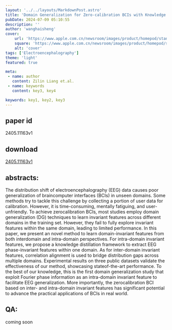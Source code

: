 ```yaml
---
layout: '../../layouts/MarkdownPost.astro'
title: 'Domain Generalization for Zero-calibration BCIs with Knowledge Distillation-based Phase Invariant Feature Extraction'
pubDate: 2024-07-09 05:10:55
description: ''
author: 'wanghaisheng'
cover:
    url: 'https://www.apple.com.cn/newsroom/images/product/homepod/standard/Apple-HomePod-hero-230118_big.jpg.large_2x.jpg'
    square: 'https://www.apple.com.cn/newsroom/images/product/homepod/standard/Apple-HomePod-hero-230118_big.jpg.large_2x.jpg'
    alt: 'cover'
tags: ['Electroencephalography'] 
theme: 'light'
featured: true

meta:
 - name: author
   content: Zilin Liang et.al.
 - name: keywords
   content: key3, key4

keywords: key1, key2, key3
---
```


## paper id
2405.11163v1
## download
[2405.11163v1](http://arxiv.org/abs/2405.11163v1)
## abstracts:
The distribution shift of electroencephalography (EEG) data causes poor generalization of braincomputer interfaces (BCIs) in unseen domains. Some methods try to tackle this challenge by collecting a portion of user data for calibration. However, it is time-consuming, mentally fatiguing, and user-unfriendly. To achieve zerocalibration BCIs, most studies employ domain generalization (DG) techniques to learn invariant features across different domains in the training set. However, they fail to fully explore invariant features within the same domain, leading to limited performance. In this paper, we present an novel method to learn domain-invariant features from both interdomain and intra-domain perspectives. For intra-domain invariant features, we propose a knowledge distillation framework to extract EEG phase-invariant features within one domain. As for inter-domain invariant features, correlation alignment is used to bridge distribution gaps across multiple domains. Experimental results on three public datasets validate the effectiveness of our method, showcasing stateof-the-art performance. To the best of our knowledge, this is the first domain generalization study that exploit Fourier phase information as an intra-domain invariant feature to facilitate EEG generalization. More importantly, the zerocalibration BCI based on inter- and intra-domain invariant features has significant potential to advance the practical applications of BCIs in real world.
## QA:
coming soon
